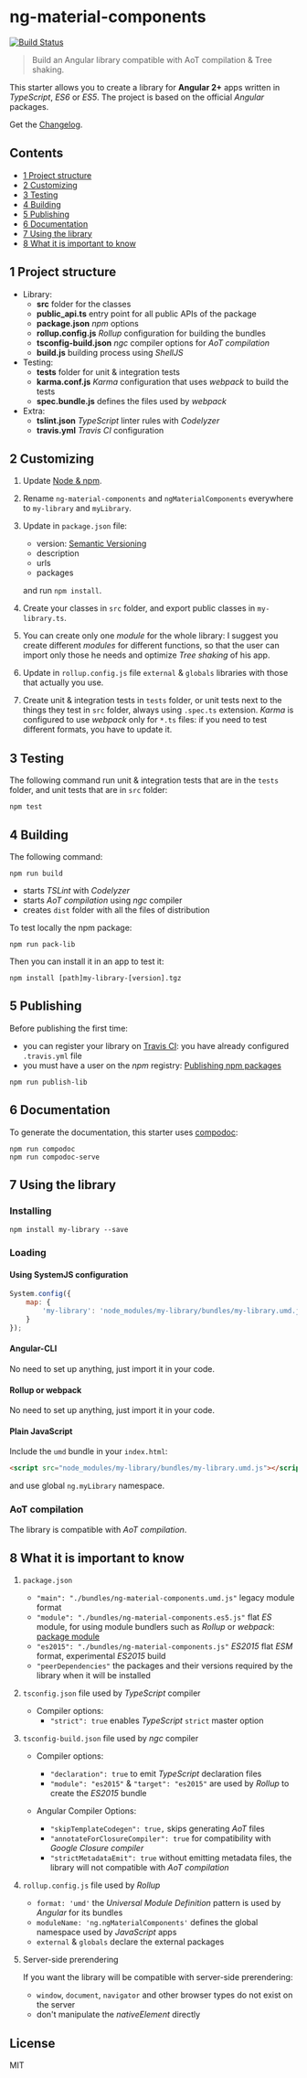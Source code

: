 # ng-material-components
[![Build Status](https://travis-ci.org/robisim74/ng-material-components.svg?branch=master)](https://travis-ci.org/robisim74/ng-material-components)
>Build an Angular library compatible with AoT compilation &amp; Tree shaking.

This starter allows you to create a library for **Angular 2+** apps written in _TypeScript_, _ES6_ or _ES5_. 
The project is based on the official _Angular_ packages.

Get the [Changelog](https://github.com/robisim74/ng-material-components/blob/master/CHANGELOG.md).

## Contents
* [1 Project structure](#1)
* [2 Customizing](#2)
* [3 Testing](#3)
* [4 Building](#4)
* [5 Publishing](#5)
* [6 Documentation](#6)
* [7 Using the library](#7)
* [8 What it is important to know](#8)

## <a name="1"></a>1 Project structure
- Library:
    - **src** folder for the classes
    - **public_api.ts** entry point for all public APIs of the package
    - **package.json** _npm_ options
    - **rollup.config.js** _Rollup_ configuration for building the bundles
    - **tsconfig-build.json** _ngc_ compiler options for _AoT compilation_
    - **build.js** building process using _ShellJS_
- Testing:
    - **tests** folder for unit & integration tests
    - **karma.conf.js** _Karma_ configuration that uses _webpack_ to build the tests
    - **spec.bundle.js** defines the files used by _webpack_
- Extra:
    - **tslint.json** _TypeScript_ linter rules with _Codelyzer_
    - **travis.yml** _Travis CI_ configuration

## <a name="2"></a>2 Customizing
1. Update [Node & npm](https://docs.npmjs.com/getting-started/installing-node).

2. Rename `ng-material-components` and `ngMaterialComponents` everywhere to `my-library` and `myLibrary`.

3. Update in `package.json` file:
    - version: [Semantic Versioning](http://semver.org/)
    - description
    - urls
    - packages

    and run `npm install`.

4. Create your classes in `src` folder, and export public classes in `my-library.ts`.

5. You can create only one _module_ for the whole library: 
I suggest you create different _modules_ for different functions, 
so that the user can import only those he needs and optimize _Tree shaking_ of his app.

6. Update in `rollup.config.js` file `external` & `globals` libraries with those that actually you use.

7. Create unit & integration tests in `tests` folder, or unit tests next to the things they test in `src` folder, always using `.spec.ts` extension. 
_Karma_ is configured to use _webpack_ only for `*.ts` files: if you need to test different formats, you have to update it.

## <a name="3"></a>3 Testing
The following command run unit & integration tests that are in the `tests` folder, and unit tests that are in `src` folder: 
```Shell
npm test 
```

## <a name="4"></a>4 Building
The following command:
```Shell
npm run build
```
- starts _TSLint_ with _Codelyzer_
- starts _AoT compilation_ using _ngc_ compiler
- creates `dist` folder with all the files of distribution

To test locally the npm package:
```Shell
npm run pack-lib
```
Then you can install it in an app to test it:
```Shell
npm install [path]my-library-[version].tgz
```

## <a name="5"></a>5 Publishing
Before publishing the first time:
- you can register your library on [Travis CI](https://travis-ci.org/): you have already configured `.travis.yml` file
- you must have a user on the _npm_ registry: [Publishing npm packages](https://docs.npmjs.com/getting-started/publishing-npm-packages)

```Shell
npm run publish-lib
```

## <a name="6"></a>6 Documentation
To generate the documentation, this starter uses [compodoc](https://github.com/compodoc/compodoc):
```Shell
npm run compodoc
npm run compodoc-serve 
```

## <a name="7"></a>7 Using the library
### Installing
```Shell
npm install my-library --save 
```
### Loading
#### Using SystemJS configuration
```JavaScript
System.config({
    map: {
        'my-library': 'node_modules/my-library/bundles/my-library.umd.js'
    }
});
```
#### Angular-CLI
No need to set up anything, just import it in your code.
#### Rollup or webpack
No need to set up anything, just import it in your code.
#### Plain JavaScript
Include the `umd` bundle in your `index.html`:
```Html
<script src="node_modules/my-library/bundles/my-library.umd.js"></script>
```
and use global `ng.myLibrary` namespace.

### AoT compilation
The library is compatible with _AoT compilation_.

## <a name="8"></a>8 What it is important to know
1. `package.json`

    * `"main": "./bundles/ng-material-components.umd.js"` legacy module format 
    * `"module": "./bundles/ng-material-components.es5.js"` flat _ES_ module, for using module bundlers such as _Rollup_ or _webpack_: 
    [package module](https://github.com/rollup/rollup/wiki/pkg.module)
    * `"es2015": "./bundles/ng-material-components.js"` _ES2015_ flat _ESM_ format, experimental _ES2015_ build
    * `"peerDependencies"` the packages and their versions required by the library when it will be installed

2. `tsconfig.json` file used by _TypeScript_ compiler

    * Compiler options:
        * `"strict": true` enables _TypeScript_ `strict` master option

3. `tsconfig-build.json` file used by _ngc_ compiler

    * Compiler options:
        * `"declaration": true` to emit _TypeScript_ declaration files
        * `"module": "es2015"` & `"target": "es2015"` are used by _Rollup_ to create the _ES2015_ bundle

    * Angular Compiler Options:
        * `"skipTemplateCodegen": true,` skips generating _AoT_ files
        * `"annotateForClosureCompiler": true` for compatibility with _Google Closure compiler_
        * `"strictMetadataEmit": true` without emitting metadata files, the library will not compatible with _AoT compilation_

4. `rollup.config.js` file used by _Rollup_

    * `format: 'umd'` the _Universal Module Definition_ pattern is used by _Angular_ for its bundles
    * `moduleName: 'ng.ngMaterialComponents'` defines the global namespace used by _JavaScript_ apps
    * `external` & `globals` declare the external packages

5. Server-side prerendering

    If you want the library will be compatible with server-side prerendering:
    * `window`, `document`, `navigator` and other browser types do not exist on the server
    * don't manipulate the _nativeElement_ directly

## License
MIT
